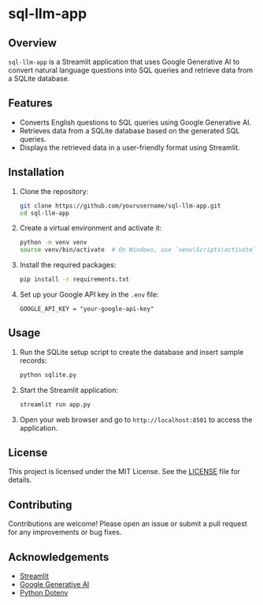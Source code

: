 # sql-llm-app

## Overview
`sql-llm-app` is a Streamlit application that uses Google Generative AI to convert natural language questions into SQL queries and retrieve data from a SQLite database.

## Features
- Converts English questions to SQL queries using Google Generative AI.
- Retrieves data from a SQLite database based on the generated SQL queries.
- Displays the retrieved data in a user-friendly format using Streamlit.

## Installation
1. Clone the repository:
    ```sh
    git clone https://github.com/yourusername/sql-llm-app.git
    cd sql-llm-app
    ```

2. Create a virtual environment and activate it:
    ```sh
    python -m venv venv
    source venv/bin/activate  # On Windows, use `venv\Scripts\activate`
    ```

3. Install the required packages:
    ```sh
    pip install -r requirements.txt
    ```

4. Set up your Google API key in the `.env` file:
    ```env
    GOOGLE_API_KEY = "your-google-api-key"
    ```

## Usage
1. Run the SQLite setup script to create the database and insert sample records:
    ```sh
    python sqlite.py
    ```

2. Start the Streamlit application:
    ```sh
    streamlit run app.py
    ```

3. Open your web browser and go to `http://localhost:8501` to access the application.

## License
This project is licensed under the MIT License. See the [LICENSE](LICENSE) file for details.

## Contributing
Contributions are welcome! Please open an issue or submit a pull request for any improvements or bug fixes.

## Acknowledgements
- [Streamlit](https://streamlit.io/)
- [Google Generative AI](https://cloud.google.com/generative-ai)
- [Python Dotenv](https://pypi.org/project/python-dotenv/)